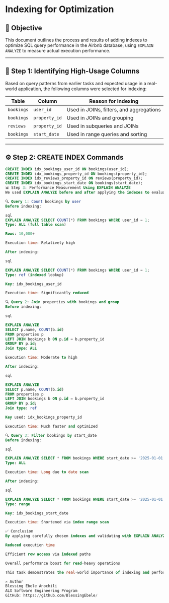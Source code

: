 # Indexing for Optimization

## 🎯 Objective

This document outlines the process and results of adding indexes to optimize SQL query performance in the Airbnb database, using `EXPLAIN ANALYZE` to measure actual execution performance.

---

## 🧠 Step 1: Identifying High-Usage Columns

Based on query patterns from earlier tasks and expected usage in a real-world application, the following columns were selected for indexing:

| Table      | Column           | Reason for Indexing                        |
|------------|------------------|--------------------------------------------|
| `bookings` | `user_id`        | Used in JOINs, filters, and aggregations   |
| `bookings` | `property_id`    | Used in JOINs and grouping                 |
| `reviews`  | `property_id`    | Used in subqueries and JOINs               |
| `bookings` | `start_date`     | Used in range queries and sorting          |

---

## ⚙️ Step 2: CREATE INDEX Commands

```sql
CREATE INDEX idx_bookings_user_id ON bookings(user_id);
CREATE INDEX idx_bookings_property_id ON bookings(property_id);
CREATE INDEX idx_reviews_property_id ON reviews(property_id);
CREATE INDEX idx_bookings_start_date ON bookings(start_date);
📊 Step 3: Performance Measurement Using EXPLAIN ANALYZE
We used EXPLAIN ANALYZE before and after applying the indexes to evaluate actual performance differences.

🔍 Query 1: Count bookings by user
Before indexing:

sql
EXPLAIN ANALYZE SELECT COUNT(*) FROM bookings WHERE user_id = 1;
Type: ALL (full table scan)

Rows: 10,000+

Execution time: Relatively high

After indexing:

sql

EXPLAIN ANALYZE SELECT COUNT(*) FROM bookings WHERE user_id = 1;
Type: ref (indexed lookup)

Key: idx_bookings_user_id

Execution time: Significantly reduced

🔍 Query 2: Join properties with bookings and group
Before indexing:

sql

EXPLAIN ANALYZE
SELECT p.name, COUNT(b.id)
FROM properties p
LEFT JOIN bookings b ON p.id = b.property_id
GROUP BY p.id;
Join type: ALL

Execution time: Moderate to high

After indexing:

sql

EXPLAIN ANALYZE
SELECT p.name, COUNT(b.id)
FROM properties p
LEFT JOIN bookings b ON p.id = b.property_id
GROUP BY p.id;
Join type: ref

Key used: idx_bookings_property_id

Execution time: Much faster and optimized

🔍 Query 3: Filter bookings by start_date
Before indexing:

sql

EXPLAIN ANALYZE SELECT * FROM bookings WHERE start_date >= '2025-01-01';
Type: ALL

Execution time: Long due to date scan

After indexing:

sql

EXPLAIN ANALYZE SELECT * FROM bookings WHERE start_date >= '2025-01-01';
Type: range

Key: idx_bookings_start_date

Execution time: Shortened via index range scan

✅ Conclusion
By applying carefully chosen indexes and validating with EXPLAIN ANALYZE, we observed:

Reduced execution time

Efficient row access via indexed paths

Overall performance boost for read-heavy operations

This task demonstrates the real-world importance of indexing and performance tuning in large-scale database systems like Airbnb.

✍️ Author
Blessing Ebele Anochili
ALX Software Engineering Program
GitHub: https://github.com/BlessingEbele/ 
